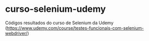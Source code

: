 # curso-selenium-udemy
Códigos resultados do curso de Selenium da Udemy (https://www.udemy.com/course/testes-funcionais-com-selenium-webdriver/)
